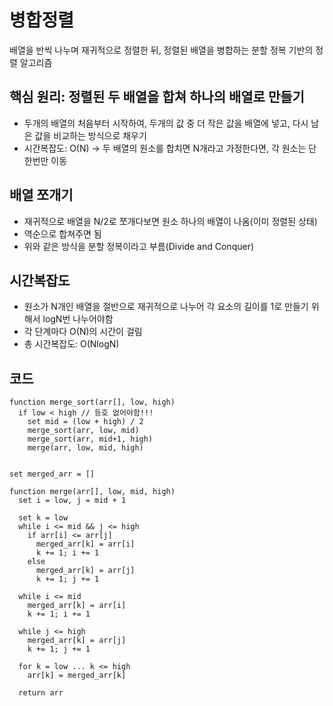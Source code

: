 # 병합정렬

배열을 반씩 나누며 재귀적으로 정렬한 뒤, 정렬된 배열을 병합하는 분할 정복 기반의 정렬 알고리즘

## 핵심 원리: 정렬된 두 배열을 합쳐 하나의 배열로 만들기

- 두개의 배열의 처음부터 시작하여, 두개의 값 중 더 작은 값을 배열에 넣고, 다시 남은 값을 비교하는 방식으로 채우기
- 시간복잡도: O(N) -> 두 배열의 원소를 합치면 N개라고 가정한다면, 각 원소는 단 한번만 이동

## 배열 쪼개기

- 재귀적으로 배열을 N/2로 쪼개다보면 원소 하나의 배열이 나옴(이미 정렬된 상태)
- 역순으로 합쳐주면 됨
- 위와 같은 방식을 분할 정복이라고 부름(Divide and Conquer)

## 시간복잡도

- 원소가 N개인 배열을 절반으로 재귀적으로 나누어 각 요소의 길이를 1로 만들기 위해서 logN번 나누어야함
- 각 단계마다 O(N)의 시간이 걸림
- 총 시간복잡도: O(NlogN)

## 코드

```pseudo
function merge_sort(arr[], low, high)
  if low < high // 등호 없어야함!!!
    set mid = (low + high) / 2
    merge_sort(arr, low, mid)
    merge_sort(arr, mid+1, high)
    merge(arr, low, mid, high)


set merged_arr = []

function merge(arr[], low, mid, high)
  set i = low, j = mid + 1

  set k = low
  while i <= mid && j <= high
    if arr[i] <= arr[j]
      merged_arr[k] = arr[i]
      k += 1; i += 1
    else
      merged_arr[k] = arr[j]
      k += 1; j += 1
  
  while i <= mid
    merged_arr[k] = arr[i]
    k += 1; i += 1

  while j <= high
    merged_arr[k] = arr[j]
    k += 1; j += 1
  
  for k = low ... k <= high
    arr[k] = merged_arr[k]
  
  return arr 
```
